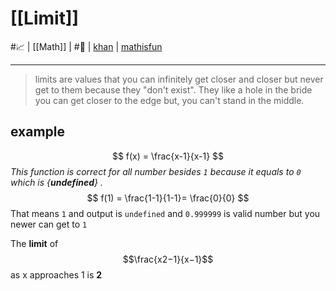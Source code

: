 # [[Limit]]
#📈  |  [[Math]] | #🔎 | [khan](https://www.khanacademy.org/math/calculus-1/cs1-limits-and-continuity) | [mathisfun](https://www.mathsisfun.com/calculus/limits.html)
___
> limits are values that you can infinitely get closer and closer but never get to them because they "don't exist". They like a hole in the bride  you can get closer to the edge but, you can't stand in the middle.

## example 
$$
f(x) = \frac{x-1}{x-1}
$$
*This function is correct for all number besides `1` because it equals to  `0` which is  {**undefined**} .*
$$
f(1) = \frac{1-1}{1-1}= \frac{0}{0} 
$$
That means `1` and output is `undefined` and  `0.999999` is valid number but  you newer can get to `1`

The **limit** of $$\frac{x2−1}{x−1}$$                                                                                                                      as x approaches 1 is **2**
